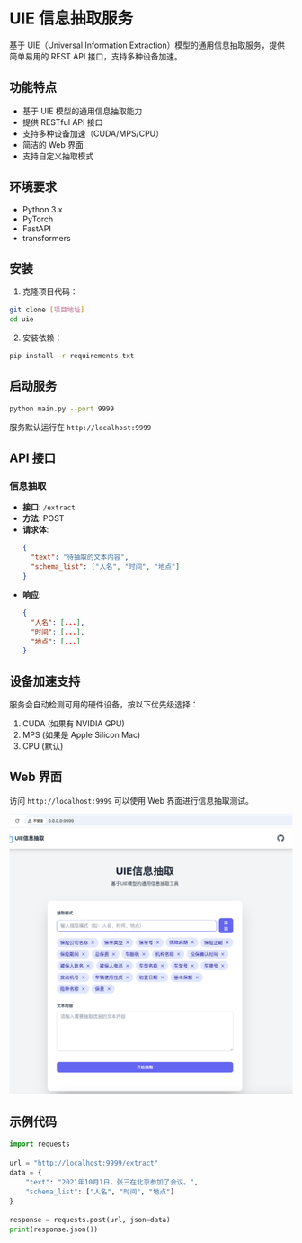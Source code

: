 # UIE 信息抽取服务

基于 UIE（Universal Information Extraction）模型的通用信息抽取服务，提供简单易用的 REST API 接口，支持多种设备加速。

## 功能特点

- 基于 UIE 模型的通用信息抽取能力
- 提供 RESTful API 接口
- 支持多种设备加速（CUDA/MPS/CPU）
- 简洁的 Web 界面
- 支持自定义抽取模式

## 环境要求

- Python 3.x
- PyTorch
- FastAPI
- transformers

## 安装

1. 克隆项目代码：

```bash
git clone [项目地址]
cd uie
```

2. 安装依赖：

```bash
pip install -r requirements.txt
```

## 启动服务

```bash
python main.py --port 9999
```

服务默认运行在 `http://localhost:9999`

## API 接口

### 信息抽取

- **接口**: `/extract`
- **方法**: POST
- **请求体**:
  ```json
  {
    "text": "待抽取的文本内容",
    "schema_list": ["人名", "时间", "地点"]
  }
  ```
- **响应**:
  ```json
  {
    "人名": [...],
    "时间": [...],
    "地点": [...]
  }
  ```

## 设备加速支持

服务会自动检测可用的硬件设备，按以下优先级选择：

1. CUDA (如果有 NVIDIA GPU)
2. MPS (如果是 Apple Silicon Mac)
3. CPU (默认)

## Web 界面

访问 `http://localhost:9999` 可以使用 Web 界面进行信息抽取测试。

![Web界面截图](docs/screenshot.png)

## 示例代码

```python
import requests

url = "http://localhost:9999/extract"
data = {
    "text": "2021年10月1日，张三在北京参加了会议。",
    "schema_list": ["人名", "时间", "地点"]
}

response = requests.post(url, json=data)
print(response.json())
```
